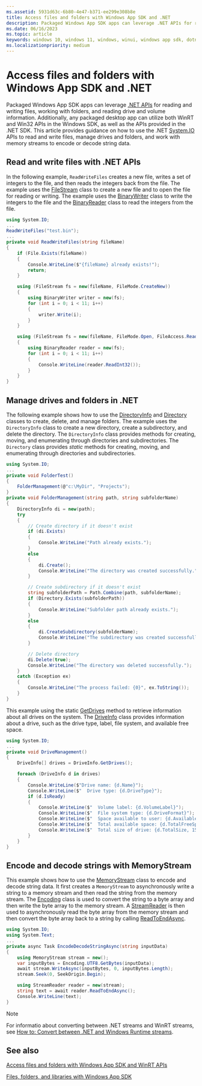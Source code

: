 ```yaml
---
ms.assetid: 5931d63c-6b80-4e47-b371-ee299e308b8e
title: Access files and folders with Windows App SDK and .NET
description: Packaged Windows App SDK apps can leverage .NET APIs for reading and writing files, working with folders, and reading drive and volume information.
ms.date: 06/16/2023
ms.topic: article
keywords: windows 10, windows 11, windows, winui, windows app sdk, dotnet
ms.localizationpriority: medium
---
```

# Access files and folders with Windows App SDK and .NET

Packaged Windows App SDK apps can leverage [.NET APIs](/dotnet/) for reading and writing files, working with folders, and reading drive and volume information. Additionally, any packaged desktop app can utilize both WinRT and Win32 APIs in the Windows SDK, as well as the APIs provided in the .NET SDK. This article provides guidance on how to use the .NET [System.IO](/dotnet/api/system.io) APIs to read and write files, manage drives and folders, and work with memory streams to encode or decode string data.

## Read and write files with .NET APIs

In the following example, `ReadWriteFiles` creates a new file, writes a set of integers to the file, and then reads the integers back from the file. The example uses the [FileStream](/dotnet/api/system.io.filestream) class to create a new file and to open the file for reading or writing. The example uses the [BinaryWriter](/dotnet/api/system.io.binarywriter) class to write the integers to the file and the [BinaryReader](/dotnet/api/system.io.binaryreader) class to read the integers from the file.

```csharp
using System.IO;
...
ReadWriteFiles("test.bin");
...
private void ReadWriteFiles(string fileName)
{
    if (File.Exists(fileName))
    {
        Console.WriteLine($"{fileName} already exists!");
        return;
    }

    using (FileStream fs = new(fileName, FileMode.CreateNew))
    {
        using BinaryWriter writer = new(fs);
        for (int i = 0; i < 11; i++)
        {
            writer.Write(i);
        }
    }

    using (FileStream fs = new(fileName, FileMode.Open, FileAccess.Read))
    {
        using BinaryReader reader = new(fs);
        for (int i = 0; i < 11; i++)
        {
            Console.WriteLine(reader.ReadInt32());
        }
    }
}
```

## Manage drives and folders in .NET

The following example shows how to use the [DirectoryInfo](/dotnet/api/system.io.directoryinfo) and [Directory](/dotnet/api/system.io.directory) classes to create, delete, and manage folders. The example uses the `DirectoryInfo` class to create a new directory, create a subdirectory, and delete the directory. The `DirectoryInfo` class provides methods for creating, moving, and enumerating through directories and subdirectories. The `Directory` class provides *static* methods for creating, moving, and enumerating through directories and subdirectories.

```csharp
using System.IO;
...
private void FolderTest()
{
    FolderManagement(@"c:\MyDir", "Projects");
}
private void FolderManagement(string path, string subfolderName)
{
    DirectoryInfo di = new(path);
    try
    {
        // Create directory if it doesn't exist
        if (di.Exists)
        {
            Console.WriteLine("Path already exists.");
        }
        else
        {
            di.Create();
            Console.WriteLine("The directory was created successfully.");
        }

        // Create subdirectory if it doesn't exist
        string subfolderPath = Path.Combine(path, subfolderName);
        if (Directory.Exists(subfolderPath))
        {
            Console.WriteLine("Subfolder path already exists.");
        }
        else
        {
            di.CreateSubdirectory(subfolderName);
            Console.WriteLine("The subdirectory was created successfully.");
        }

        // Delete directory
        di.Delete(true);
        Console.WriteLine("The directory was deleted successfully.");
    }
    catch (Exception ex)
    {
        Console.WriteLine("The process failed: {0}", ex.ToString());
    }
}
```

This example using the static [GetDrives](/dotnet/api/system.io.driveinfo.getdrives) method to retrieve information about all drives on the system. The [DriveInfo](/dotnet/api/system.io.driveinfo) class provides information about a drive, such as the drive type, label, file system, and available free space.

```csharp
using System.IO;
...
private void DriveManagement()
{
    DriveInfo[] drives = DriveInfo.GetDrives();

    foreach (DriveInfo d in drives)
    {
        Console.WriteLine($"Drive name: {d.Name}");
        Console.WriteLine($"  Drive type: {d.DriveType}");
        if (d.IsReady)
        {
            Console.WriteLine($"  Volume label: {d.VolumeLabel}");
            Console.WriteLine($"  File system type: {d.DriveFormat}");
            Console.WriteLine($"  Space available to user: {d.AvailableFreeSpace, 15} bytes");
            Console.WriteLine($"  Total available space: {d.TotalFreeSpace, 15} bytes");
            Console.WriteLine($"  Total size of drive: {d.TotalSize, 15} bytes ");
        }
    }
}
```

## Encode and decode strings with MemoryStream

This example shows how to use the [MemoryStream](/dotnet/api/system.io.memorystream) class to encode and decode string data. It first creates a `MemoryStream` to asynchronously write a string to a memory stream and then read the string from the memory stream. The [Encoding](/dotnet/api/system.text.encoding) class is used to convert the string to a byte array and then write the byte array to the memory stream. A [StreamReader](/dotnet/api/system.io.streamreader) is then used to asynchronously read the byte array from the memory stream and then convert the byte array back to a string by calling [ReadToEndAsync](/dotnet/api/system.io.streamreader.readtoendasync).

```csharp
using System.IO;
using System.Text;
...
private async Task EncodeDecodeStringAsync(string inputData)
{
    using MemoryStream stream = new();
    var inputBytes = Encoding.UTF8.GetBytes(inputData);
    await stream.WriteAsync(inputBytes, 0, inputBytes.Length);
    stream.Seek(0, SeekOrigin.Begin);

    using StreamReader reader = new(stream);
    string text = await reader.ReadToEndAsync();
    Console.WriteLine(text);
}
```

> [!NOTE]
> For informatio about converting between .NET streams and WinRT streams, see [How to: Convert between .NET and Windows Runtime streams](/dotnet/standard/io/how-to-convert-between-dotnet-streams-and-winrt-streams).

## See also

[Access files and folders with Windows App SDK and WinRT APIs](winrt-files.md)

[Files, folders, and libraries with Windows App SDK](index.md)
